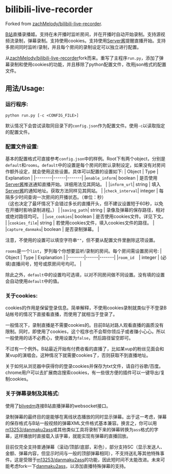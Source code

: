 # bilibili-live-recorder

Forked from [zachMelody/bilibili-live-recorder](https://github.com/zachMelody/bilibili-live-recorder).

[B站](https://ilibili.com)直播录播姬。支持在未开播时监听房间，并在开播时自动开始录制。支持源视频流录制，弹幕录制。支持使用cookies。支持使用[Server酱](http://sc.ftqq.com)提醒直播开始。支持多房间同时监听/录制，并且每个房间的录制设定可以独立进行配置。

从[zachMelody/bilibili-live-recorder](https://github.com/zachMelody/bilibili-live-recorder)fork而来。重写了主程序`run.py`，添加了弹幕录制和使用cookies的功能，并且移除了python配置文件，改用json格式的配置文件。

## 用法/Usage:

### 运行程序:
```
python run.py [-c <CONFIG_FILE>]
```
默认情况下会尝试读取同目录下的`config.json`作为配置文件。使用`-c`以读取指定的配置文件。

### 配置文件设置:
基本的配置格式可直接参考`config.json`中的样例。Root下有两个object，分别是`default`和`rooms`。`default`中的设置是每个房间的默认录制设定，如果没有对房间作额外设定，就会使用这些设置。具体可以配置的设置如下:
| Object | Type | Explanation | 
|--------|------|-------|
|`enable_inform`| boolean | 是否使用[Server酱](http://sc.ftqq.com)推送通知直播开始。详细用法见其网站。 |
|`inform_url`| string | 填入[Server酱](http://sc.ftqq.com)的通知地址。获取方法同样见其网站。 |
|`check_interval`| integer | 每隔多少时间查询一次房间的开播状态。（单位：秒）</br>（这也决定了最坏情况下会错过多长的直播开头，但不建议设置短于60秒，以免在开播时影响录制进程。） |
|`saving_path`| string | 录像及弹幕的保存路径，相对或绝对路径均可。 |
|`use_cookies`| boolean | 是否使用cookies文件。详见下文。 |
|`cookies_file`| string | 若使用cookies文件，填入cookies文件的路径。 |
|`capture_danmaku`| boolean | 是否录制弹幕。 |

注意，不使用的设置可以填空字符串`""`，但不要从配置文件里删除这项设置。

`rooms`是一个`list`，罗列每个你想要监听/录制的房间。每个房间需设置房间号:
| Object | Type | Explanation | 
|--------|------|-------|
|`room_id  `| integer | (必填)直播间号，短号或原房间号均可。 |

除此之外，`default`中的设置均可选填，以对不同房间做不同设置。没有填的设置会自动使用`default`中的值。

### 关于cookies:
cookies的作用是保留登录信息。简单解释，不使用cookies录制就类似于不登录B站帐号的情况下直接看直播，而使用了就相当于登录了。

一般情况下，录制直播是不需要cookies的。目前B站对路人观看直播的画质没有限制。同时，即使用了cookies，这个程序也不会帮你领瓜子或者赚小心心。所以一般使用的话不必费心，使用设置为`false`，然后路径留空即可。

不过有一个例外。B站最近开始有付费收看的直播了，比如某vup的粉丝见面会和某vup的演唱会。这种情况下就需要cookies了，否则获取不到直播地址。

关于如何从浏览器中获得你的登录cookies并保存为txt文件，请自行谷歌/百度。chrome用户可以去扩展商店搜索cookies，有一些很方便的插件可以一键导出/复制cookies。

### 关于弹幕录制及其格式:

使用了[blivedm](https://github.com/yu17/blivedm)连接B站直播弹幕的websocket接口。

录制弹幕的最终目的是能够在离线状态播放的同时显示弹幕。出于这一考虑，弹幕的保存格式与B站一般视频的弹幕XML文件格式基本兼容。换言之，你可以用[m13253/danmaku2ass](https://github.com/m13253/danmaku2ass)或其他类似工具将录制下来的弹幕转换为`ass`格式的字幕，这样播放时直接载入该字幕，就能实现有弹幕的直播回放。

目前仅完全支持普通弹幕（滚动/顶部/底部，彩色），部分支持SC（显示发送人、金额、弹幕内容，但显示时间与一般的顶部弹幕相同），不支持送礼等其他特殊事件。这是受限于[m13253/danmaku2ass](https://github.com/m13253/danmaku2ass)的功能，因此短时间不太能改进。未来可能考虑fork一下[danmaku2ass](https://github.com/yu17/danmaku2ass)，以添加直播特殊弹幕的支持。